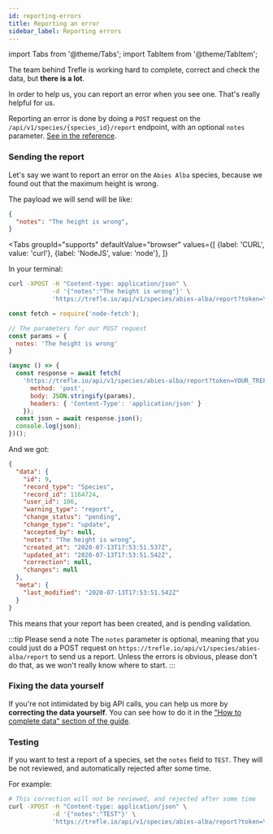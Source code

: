 ```yaml
---
id: reporting-errors
title: Reporting an error
sidebar_label: Reporting errors
---
```

import Tabs from '@theme/Tabs';
import TabItem from '@theme/TabItem';

The team behind Trefle is working hard to complete, correct and check the data, but **there is a lot**.

In order to help us, you can report an error when you see one. That's really helpful for us.

Reporting an error is done by doing a `POST` request on the `/api/v1/species/{species_id}/report` endpoint, with an optional `notes` parameter. [See in the reference](/reference/#operation/reportSpecies).

### Sending the report

Let's say we want to report an error on the `Abies Alba` species, because we found out that the maximum height is wrong.

The payload we will send will be like:

```json
{
  "notes": "The height is wrong",
}
```

<Tabs
  groupId="supports"
  defaultValue="browser"
  values={[
    {label: 'CURL', value: 'curl'},
    {label: 'NodeJS', value: 'node'},
  ]}
>

<TabItem value="curl">

In your terminal:

```bash
curl -XPOST -H "Content-type: application/json" \
            -d '{"notes":"The height is wrong"}' \
            'https://trefle.io/api/v1/species/abies-alba/report?token=YOUR_TREFLE_TOKEN'
```

</TabItem>
<TabItem value="node">

```js
const fetch = require('node-fetch');

// The parameters for our POST request
const params = {
  notes: 'The height is wrong'
}

(async () => {
  const response = await fetch(
    'https://trefle.io/api/v1/species/abies-alba/report?token=YOUR_TREFLE_TOKEN', {
      method: 'post',
      body: JSON.stringify(params),
      headers: { 'Content-Type': 'application/json' }
    });
  const json = await response.json();
  console.log(json);
})();
```

</TabItem>
</Tabs>


And we got:

```json
{
  "data": {
    "id": 9,
    "record_type": "Species",
    "record_id": 1164724,
    "user_id": 106,
    "warning_type": "report",
    "change_status": "pending",
    "change_type": "update",
    "accepted_by": null,
    "notes": "The height is wrong",
    "created_at": "2020-07-13T17:53:51.537Z",
    "updated_at": "2020-07-13T17:53:51.542Z",
    "correction": null,
    "changes": null
  },
  "meta": {
    "last_modified": "2020-07-13T17:53:51.542Z"
  }
}
```

This means that your report has been created, and is pending validation.

:::tip Please send a note
The `notes` parameter is optional, meaning that you could just do a POST request on `https://trefle.io/api/v1/species/abies-alba/report` to send us a report. Unless the errors is obvious, please don't do that, as we won't really know where to start.
:::

### Fixing the data yourself

If you're not intimidated by big API calls, you can help us more by **correcting the data yourself**. You can see how to do it in the ["How to complete data" section of the guide](/docs/advanced/complete-data).


### Testing

If you want to test a report of a species, set the `notes` field to `TEST`. They will be not reviewed, and automatically rejected after some time.

For example:

```bash
# This correction will not be reviewed, and rejected after some time
curl -XPOST -H "Content-type: application/json" \
            -d '{"notes":"TEST"}' \
            'https://trefle.io/api/v1/species/abies-alba/report?token=YOUR_TREFLE_TOKEN'
```
